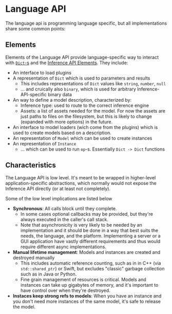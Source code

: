 # Language API

The language api is programming language specific, but all implementations share some common points:

## Elements

Elements of the Language API provide language-specific way to interact with [`Dict`-s](dict.md) and the [Inference API Elements](intro.md#api-elements). They include:

* An interface to load plugins
* A representation of `Dict` which is used to parameters and results
    * This includes representations of `Dict` values like `string`, `number`, `null`
    * ... and cruically also `binary`, which is used for arbitrary Inference-API-specific binary data
* An way to define a model description, characterized by:
    * Inference type: used to route to the correct inference engine
    * Assets: a list of assets needed for the model. For now the assets are just paths to files on the filesystem, but this is likely to change (expanded with more options) in the future.
* An interface to model loaders (wich come from the plugins) which is used to create models based on a description.
* An representation of `Model` which can be used to create instances
* An representation of `Instance` 
    * ... which can be used to run `op`-s. Essentially `Dict -> Dict` functions

## Characteristics

The Language API is low level. It's meant to be wrapped in higher-level application-specific abstractions, which normally would not expose the Inference API directly (or at least not completely). 

Some of the low level implications are listed below

* **Synchronous**: All calls block until they complete. 
    * In some cases optional callbacks may be provided, but they're always executed in the caller's call stack. 
    * Note that asynchronicity is very likely to be needed by an implementation and it should be done in a way that best suits the needs, the language, and the platform. Implementing a server or a GUI application have vastly different requirements and thus would require different async implementations. 
* **Manual lifetime management**: Models and instances are created and destroyed manually 
    * This includes automatic reference counting, such as in in C++ (via `std::shared_ptr`) or Swift, but excludes "classic" garbage collection such as in Java or Python.
    * Fine grain management of resources is critical. Models and instances can take up gigabytes of memory, and it's important to have control over when they're destroyed.
* **Instaces keep strong refs to models**: When you have an instance and you don't need more instances of the same model, it's safe to release the model.
